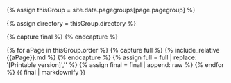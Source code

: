 {% assign thisGroup = site.data.pagegroups[page.pagegroup] %}

{% assign directory = thisGroup.directory %}

{% capture final %}
{% endcapture %}
<div id="printable">
{% for aPage in thisGroup.order %}
{% capture full %}
{% include_relative {{aPage}}.md %}
{% endcapture %}
{% assign full = full | replace: '[Printable version]','<!-- [Printable version]' %} 
{% assign full = full | remove: '## References' %} 
{% assign full = full | remove: '## Footnotes' %} 
{% assign raw = full | replace_first: '---','<!--' | replace_first: '---','-->' %} 
{% assign final = final | append: raw %}
{% endfor %}
{{ final | markdownify }}
</div>